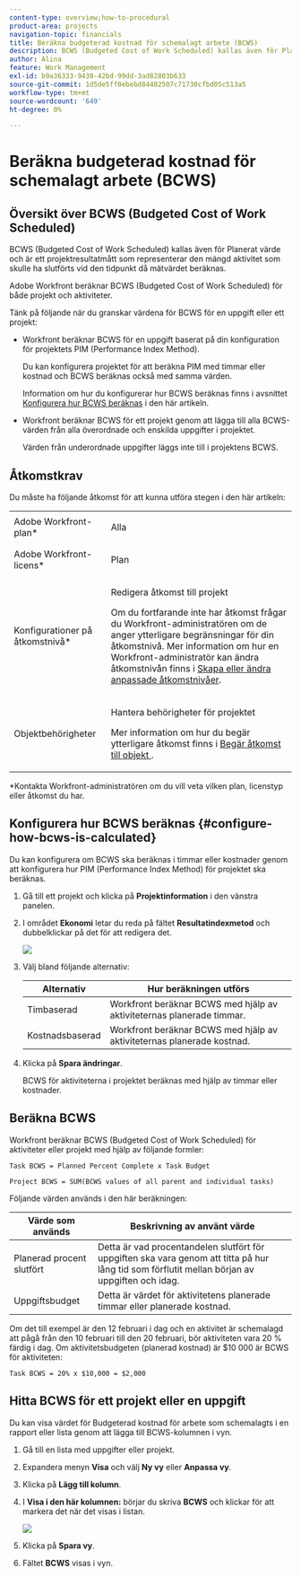 ```yaml
---
content-type: overview;how-to-procedural
product-area: projects
navigation-topic: financials
title: Beräkna budgeterad kostnad för schemalagt arbete (BCWS)
description: BCWS (Budgeted Cost of Work Scheduled) kallas även för Planerat värde och är ett projektresultatmått som representerar den mängd aktivitet som skulle ha slutförts vid den tidpunkt då mätvärdet beräknas.
author: Alina
feature: Work Management
exl-id: b9a36333-9430-42bd-99dd-3ad82803b633
source-git-commit: 1d5de5ff0ebebd84482507c71730cfbd05c513a5
workflow-type: tm+mt
source-wordcount: '649'
ht-degree: 0%

---
```


# Beräkna budgeterad kostnad för schemalagt arbete (BCWS)

## Översikt över BCWS (Budgeted Cost of Work Scheduled)

BCWS (Budgeted Cost of Work Scheduled) kallas även för Planerat värde och är ett projektresultatmått som representerar den mängd aktivitet som skulle ha slutförts vid den tidpunkt då mätvärdet beräknas.

Adobe Workfront beräknar BCWS (Budgeted Cost of Work Scheduled) för både projekt och aktiviteter.

Tänk på följande när du granskar värdena för BCWS för en uppgift eller ett projekt:

* Workfront beräknar BCWS för en uppgift baserat på din konfiguration för projektets PIM (Performance Index Method).

  Du kan konfigurera projektet för att beräkna PIM med timmar eller kostnad och BCWS beräknas också med samma värden.

  Information om hur du konfigurerar hur BCWS beräknas finns i avsnittet [Konfigurera hur BCWS beräknas](#configure-how-bcws-is-calculated) i den här artikeln.

* Workfront beräknar BCWS för ett projekt genom att lägga till alla BCWS-värden från alla överordnade och enskilda uppgifter i projektet.

  Värden från underordnade uppgifter läggs inte till i projektens BCWS.

## Åtkomstkrav

Du måste ha följande åtkomst för att kunna utföra stegen i den här artikeln:

<table style="table-layout:auto"> 
 <col> 
 <col> 
 <tbody> 
  <tr> 
   <td role="rowheader">Adobe Workfront-plan*</td> 
   <td> <p>Alla</p> </td> 
  </tr> 
  <tr> 
   <td role="rowheader">Adobe Workfront-licens*</td> 
   <td> <p>Plan </p> </td> 
  </tr> 
  <tr> 
   <td role="rowheader">Konfigurationer på åtkomstnivå*</td> 
   <td> <p>Redigera åtkomst till projekt</p> <p>Om du fortfarande inte har åtkomst frågar du Workfront-administratören om de anger ytterligare begränsningar för din åtkomstnivå. Mer information om hur en Workfront-administratör kan ändra åtkomstnivån finns i <a href="../../../administration-and-setup/add-users/configure-and-grant-access/create-modify-access-levels.md" class="MCXref xref">Skapa eller ändra anpassade åtkomstnivåer</a>.</p> </td> 
  </tr> 
  <tr> 
   <td role="rowheader">Objektbehörigheter</td> 
   <td> <p>Hantera behörigheter för projektet</p> <p>Mer information om hur du begär ytterligare åtkomst finns i <a href="../../../workfront-basics/grant-and-request-access-to-objects/request-access.md" class="MCXref xref">Begär åtkomst till objekt </a>.</p> </td> 
  </tr> 
 </tbody> 
</table>

&#42;Kontakta Workfront-administratören om du vill veta vilken plan, licenstyp eller åtkomst du har.

## Konfigurera hur BCWS beräknas {#configure-how-bcws-is-calculated}

Du kan konfigurera om BCWS ska beräknas i timmar eller kostnader genom att konfigurera hur PIM (Performance Index Method) för projektet ska beräknas.

1. Gå till ett projekt och klicka på **Projektinformation** i den vänstra panelen.
1. I området **Ekonomi** letar du reda på fältet **Resultatindexmetod** och dubbelklickar på det för att redigera det.

   ![](assets/pim-options-hour-cost-based-nwe.png)

1. Välj bland följande alternativ:

   | Alternativ | Hur beräkningen utförs |
   |---|---|
   | Timbaserad | Workfront beräknar BCWS med hjälp av aktiviteternas planerade timmar. |
   | Kostnadsbaserad | Workfront beräknar BCWS med hjälp av aktiviteternas planerade kostnad. |


1. Klicka på **Spara ändringar**.

   BCWS för aktiviteterna i projektet beräknas med hjälp av timmar eller kostnader.

## Beräkna BCWS

Workfront beräknar BCWS (Budgeted Cost of Work Scheduled) för aktiviteter eller projekt med hjälp av följande formler:

```
Task BCWS = Planned Percent Complete x Task Budget
```

```
Project BCWS = SUM(BCWS values of all parent and individual tasks)
```

Följande värden används i den här beräkningen:

| Värde som används | Beskrivning av använt värde |
|---|---|
| Planerad procent slutfört | Detta är vad procentandelen slutfört för uppgiften ska vara genom att titta på hur lång tid som förflutit mellan början av uppgiften och idag. |
| Uppgiftsbudget | Detta är värdet för aktivitetens planerade timmar eller planerade kostnad. |

Om det till exempel är den 12 februari i dag och en aktivitet är schemalagd att pågå från den 10 februari till den 20 februari, bör aktiviteten vara 20 % färdig i dag. Om aktivitetsbudgeten (planerad kostnad) är $10 000 är BCWS för aktiviteten:

```
Task BCWS = 20% x $10,000 = $2,000
```

## Hitta BCWS för ett projekt eller en uppgift

Du kan visa värdet för Budgeterad kostnad för arbete som schemalagts i en rapport eller lista genom att lägga till BCWS-kolumnen i vyn.

1. Gå till en lista med uppgifter eller projekt.
1. Expandera menyn **Visa** och välj **Ny vy** eller **Anpassa vy**.

1. Klicka på **Lägg till kolumn**.
1. I **Visa i den här kolumnen:** börjar du skriva **BCWS** och klickar för att markera det när det visas i listan.

   ![](assets/bcws-in-project-view.png)

1. Klicka på **Spara vy**.
1. Fältet **BCWS** visas i vyn.
